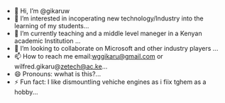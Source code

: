 - 👋 Hi, I’m @gikaruw
- 👀 I’m interested in incoperating new technology/Industry into the learning of my students...
- 🌱 I’m currently teaching and a middle level maneger in a Kenyan academic Institution ...
- 💞️ I’m looking to collaborate on Microsoft and other industry players ...
- 📫 How to reach me email:wggikaru@gmail.com or wilfred.gikaru@zetech@ac.ke...
- 😄 Pronouns: wwhat is this?...
- ⚡ Fun fact: I like dismountling vehiche engines as i fiix tghem as a hobby...

<!---
gikaruw/gikaruw is a ✨ special ✨ repository because its `README.md` (this file) appears on your GitHub profile.
You can click the Preview link to take a look at your changes.
--->
